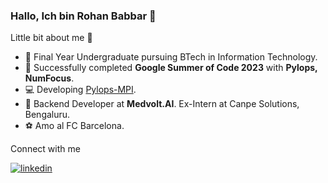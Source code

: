 ### Hallo, Ich bin Rohan Babbar 👋


Little bit about me 🙂

- 🏫 Final Year Undergraduate pursuing BTech in Information Technology. 
- 🏢 Successfully completed **Google Summer of Code 2023** with **Pylops, NumFocus**.
- 💻 Developing [Pylops-MPI](https://github.com/PyLops/pylops-mpi).
- 💼 Backend Developer at **Medvolt.AI**. Ex-Intern at Canpe Solutions, Bengaluru.
- ⚽ Amo al FC Barcelona. 

Connect with me

<a href="https://linkedin.com/in/rohan-babbar-2020" target="_blank">
<img src=https://img.shields.io/badge/linkedin-%231E77B5.svg?&style=for-the-badge&logo=linkedin&logoColor=white alt=linkedin style="margin-bottom: 5px;" />
</a>

